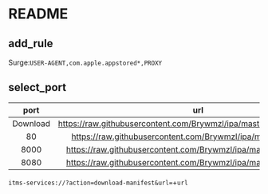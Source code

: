 # README

## add_rule
Surge:`USER-AGENT,com.apple.appstored*,PROXY`

## select_port

|port|url|
|:-:|:-:|
|Download|https://raw.githubusercontent.com/Brywmzl/ipa/master/xml/download.xml|
|80|https://raw.githubusercontent.com/Brywmzl/ipa/master/xml/80.xml|
|8000|https://raw.githubusercontent.com/Brywmzl/ipa/master/xml/8000.xml|
|8080|https://raw.githubusercontent.com/Brywmzl/ipa/master/xml/8080.xml|

`itms-services://?action=download-manifest&url=`+`url`
